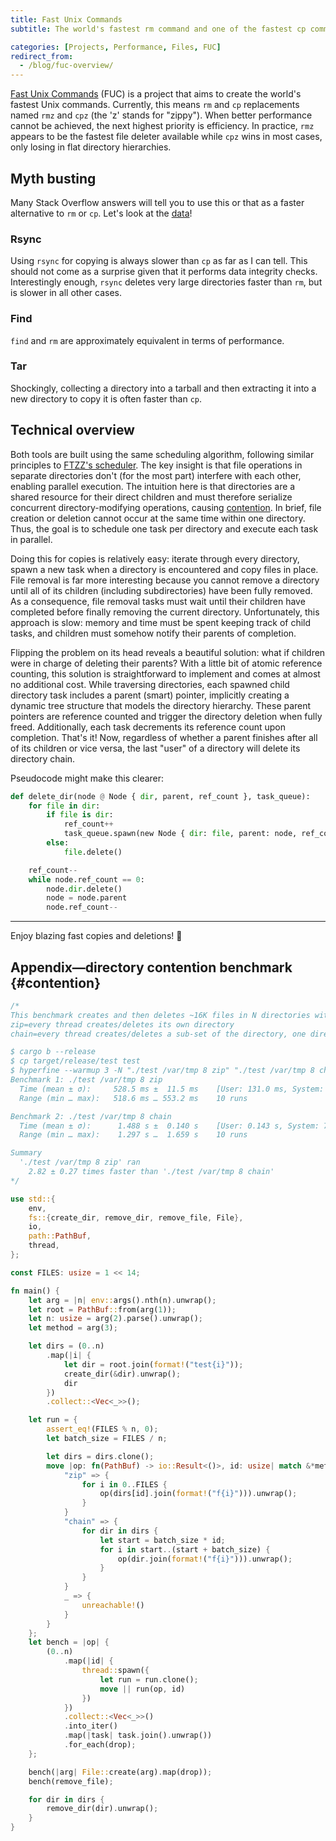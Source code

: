 ```yaml
---
title: Fast Unix Commands
subtitle: The world's fastest rm command and one of the fastest cp commands

categories: [Projects, Performance, Files, FUC]
redirect_from:
  - /blog/fuc-overview/
---
```


[Fast Unix Commands](https://github.com/SUPERCILEX/fuc) (FUC) is a project that aims to create the
world's fastest Unix commands. Currently, this means `rm` and `cp` replacements named `rmz` and
`cpz` (the 'z' stands for "zippy"). When better performance cannot be achieved, the next highest
priority is efficiency. In practice, `rmz` appears to be the fastest file deleter available
while `cpz` wins in most cases, only losing in flat directory hierarchies.

## Myth busting

Many Stack Overflow answers will tell you to use this or that as a faster alternative to `rm`
or `cp`. Let's look at the [data](https://github.com/SUPERCILEX/fuc/tree/master/comparisons)!

### Rsync

Using `rsync` for copying is always slower than `cp` as far as I can tell. This should not come as a
surprise given that it performs data integrity checks. Interestingly enough, `rsync` deletes very
large directories faster than `rm`, but is slower in all other cases.

### Find

`find` and `rm` are approximately equivalent in terms of performance.

### Tar

Shockingly, collecting a directory into a tarball and then extracting it into a new directory to
copy it is often faster than `cp`.

## Technical overview

Both tools are built using the same scheduling algorithm, following similar principles
to [FTZZ's scheduler](/blog/ftzz-overview#scheduling-algorithm). The key insight is that file
operations in separate directories don't (for the most part) interfere with each other, enabling
parallel execution. The intuition here is that directories are a shared resource for their direct
children and must therefore serialize concurrent directory-modifying operations, causing
[contention](#contention). In brief, file creation or deletion cannot occur at the same time within
one directory. Thus, the goal is to schedule one task per directory and execute each task in
parallel.

Doing this for copies is relatively easy: iterate through every directory, spawn a new task when a
directory is encountered and copy files in place. File removal is far more interesting because you
cannot remove a directory until all of its children (including subdirectories) have been fully
removed. As a consequence, file removal tasks must wait until their children have completed before
finally removing the current directory. Unfortunately, this approach is slow: memory and time must
be spent keeping track of child tasks, and children must somehow notify their parents of completion.

Flipping the problem on its head reveals a beautiful solution: what if children were in charge of
deleting their parents? With a little bit of atomic reference counting, this solution is
straightforward to implement and comes at almost no additional cost. While traversing directories,
each spawned child directory task includes a parent (smart) pointer, implicitly creating a dynamic
tree structure that models the directory hierarchy. These parent pointers are reference counted and
trigger the directory deletion when fully freed. Additionally, each task decrements its reference
count upon completion. That's it! Now, regardless of whether a parent finishes after all of its
children or vice versa, the last "user" of a directory will delete its directory chain.

Pseudocode might make this clearer:

```python
def delete_dir(node @ Node { dir, parent, ref_count }, task_queue):
    for file in dir:
        if file is dir:
            ref_count++
            task_queue.spawn(new Node { dir: file, parent: node, ref_count: 1 })
        else:
            file.delete()

    ref_count--
    while node.ref_count == 0:
        node.dir.delete()
        node = node.parent
        node.ref_count--
```

---

Enjoy blazing fast copies and deletions! 🚀

## Appendix—directory contention benchmark {#contention}

<p></p>

```rust
/*
This benchmark creates and then deletes ~16K files in N directories with two possible methods:
zip=every thread creates/deletes its own directory
chain=every thread creates/deletes a sub-set of the directory, one directory at a time

$ cargo b --release
$ cp target/release/test test
$ hyperfine --warmup 3 -N "./test /var/tmp 8 zip" "./test /var/tmp 8 chain"
Benchmark 1: ./test /var/tmp 8 zip
  Time (mean ± σ):     528.5 ms ±  11.5 ms    [User: 131.0 ms, System: 3460.0 ms]
  Range (min … max):   518.6 ms … 553.2 ms    10 runs

Benchmark 2: ./test /var/tmp 8 chain
  Time (mean ± σ):      1.488 s ±  0.140 s    [User: 0.143 s, System: 7.991 s]
  Range (min … max):    1.297 s …  1.659 s    10 runs

Summary
  './test /var/tmp 8 zip' ran
    2.82 ± 0.27 times faster than './test /var/tmp 8 chain'
*/

use std::{
    env,
    fs::{create_dir, remove_dir, remove_file, File},
    io,
    path::PathBuf,
    thread,
};

const FILES: usize = 1 << 14;

fn main() {
    let arg = |n| env::args().nth(n).unwrap();
    let root = PathBuf::from(arg(1));
    let n: usize = arg(2).parse().unwrap();
    let method = arg(3);

    let dirs = (0..n)
        .map(|i| {
            let dir = root.join(format!("test{i}"));
            create_dir(&dir).unwrap();
            dir
        })
        .collect::<Vec<_>>();

    let run = {
        assert_eq!(FILES % n, 0);
        let batch_size = FILES / n;

        let dirs = dirs.clone();
        move |op: fn(PathBuf) -> io::Result<()>, id: usize| match &*method {
            "zip" => {
                for i in 0..FILES {
                    op(dirs[id].join(format!("f{i}"))).unwrap();
                }
            }
            "chain" => {
                for dir in dirs {
                    let start = batch_size * id;
                    for i in start..(start + batch_size) {
                        op(dir.join(format!("f{i}"))).unwrap();
                    }
                }
            }
            _ => {
                unreachable!()
            }
        }
    };
    let bench = |op| {
        (0..n)
            .map(|id| {
                thread::spawn({
                    let run = run.clone();
                    move || run(op, id)
                })
            })
            .collect::<Vec<_>>()
            .into_iter()
            .map(|task| task.join().unwrap())
            .for_each(drop);
    };

    bench(|arg| File::create(arg).map(drop));
    bench(remove_file);

    for dir in dirs {
        remove_dir(dir).unwrap();
    }
}
```
